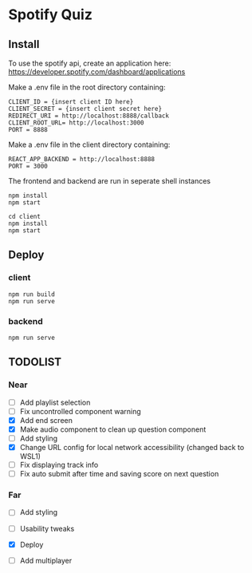 # Spotify Quiz

## Install  
To use the spotify api, create an application here:
https://developer.spotify.com/dashboard/applications

Make a .env file in the root directory containing:
```
CLIENT_ID = {insert client ID here}
CLIENT_SECRET = {insert client secret here}
REDIRECT_URI = http://localhost:8888/callback
CLIENT_ROOT_URL= http://localhost:3000
PORT = 8888
```

Make a .env file in the client directory containing:

```
REACT_APP_BACKEND = http://localhost:8888
PORT = 3000
```

The frontend and backend are run in seperate shell instances
```
npm install
npm start
```

```
cd client
npm install
npm start
```

## Deploy
### client

```
npm run build
npm run serve
```

### backend
```
npm run serve
```



## TODOLIST

### Near
- [ ] Add playlist selection
- [ ] Fix uncontrolled component warning
- [x] Add end screen
- [x] Make audio component to clean up question component
- [ ] Add styling
- [x] Change URL config for local network accessibility (changed back to WSL1)
- [ ] Fix displaying track info
- [ ] Fix auto submit after time and saving score on next question

### Far
- [ ] Add styling
- [ ] Usability tweaks
- [x] Deploy
- [ ] Add multiplayer




